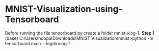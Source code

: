# MNIST-Visualization-using-Tensorboard
Before running the file tensorboard.py create a folder mnist->log-1. 
**Step 1**
(base) C:\Users\noopa\Downloads\MNIST Visualization\mnist>python -m tensorboard.main --logdir=log-1
